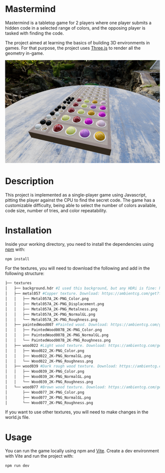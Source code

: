 # Mastermind

Mastermind is a tabletop game for 2 players where one player submits a hidden code in a selected range of colors, and the opposing player is tasked with finding the code.

The project aimed at learning the basics of building 3D environments in games. For that purpose, the project uses [Three.js](https://threejs.org/) to render all the geometry in-game.

![screenshot](example.png)

# Description

This project is implemented as a single-player game using Javascript, pitting the player against the CPU to find the secret code. The game has a customizable difficulty, being able to select the number of colors available, code size, number of tries, and color repeatability.

# Installation

Inside your working directory, you need to install the dependencies using [npm](https://www.npmjs.com/) with:

```bash
npm install
```

For the textures, you will need to download the following and add in the following structure:

```bash
├── textures
│   ├── background.hdr #I used this background, but any HDRi is fine: https://dl.polyhaven.org/file/ph-assets/HDRIs/hdr/8k/ninomaru_teien_8k.hdr
│   ├── metal057 #Copper texture. Download: https://ambientcg.com/get?file=PaintedWood007B_2K-PNG.zip
│   │   ├── Metal057A_2K-PNG_Color.png
│   │   ├── Metal057A_2K-PNG_Displacement.png
│   │   ├── Metal057A_2K-PNG_Metalness.png
│   │   ├── Metal057A_2K-PNG_NormalGL.png
│   │   └── Metal057A_2K-PNG_Roughness.png
│   ├── paintedWood007 #Painted wood. Download: https://ambientcg.com/get?file=PaintedWood007B_2K-PNG.zip
│   │   ├── PaintedWood007B_2K-PNG_Color.png
│   │   ├── PaintedWood007B_2K-PNG_NormalGL.png
│   │   └── PaintedWood007B_2K-PNG_Roughness.png
│   ├── wood022 #Light wood texture. Download: https://ambientcg.com/get?file=Wood022_2K-PNG.zip
│   │   ├── Wood022_2K-PNG_Color.png
│   │   ├── Wood022_2K-PNG_NormalGL.png
│   │   └── Wood022_2K-PNG_Roughness.png
│   ├── wood039 #Dark rough wood texture. Download: https://ambientcg.com/get?file=Wood039_2K-PNG.zip
│   │   ├── Wood039_2K-PNG_Color.png
│   │   ├── Wood039_2K-PNG_NormalGL.png
│   │   └── Wood039_2K-PNG_Roughness.png
│   └── wood077 #Brown wood texture. Download: https://ambientcg.com/get?file=Wood077_2K-PNG.zip
│       ├── Wood077_2K-PNG_Color.png
│       ├── Wood077_2K-PNG_NormalGL.png
│       └── Wood077_2K-PNG_Roughness.png
```

If you want to use other textures, you will need to make changes in the world.js file.

# Usage

You can run the game locally using npm and [Vite](https://vite.dev/). Create a dev environment with Vite and run the project with:

```bash
npm run dev
```
